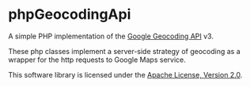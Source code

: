 phpGeocodingApi
===============

A simple PHP implementation of the [Google Geocoding API](https://developers.google.com/maps/documentation/geocoding/) v3.

These php classes implement a server-side strategy of geocoding as a wrapper for the http requests to Google Maps service.

This software library is licensed under the [Apache License, Version 2.0](http://www.apache.org/licenses/LICENSE-2.0).